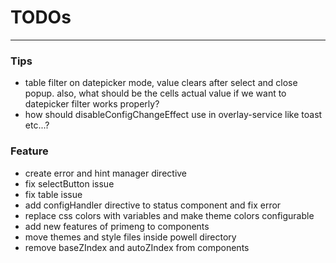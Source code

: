 # TODOs

---

### Tips

- table filter on datepicker mode, value clears after select and close popup. also, what should be the cells actual
  value if we want to datepicker filter works properly?
- how should disableConfigChangeEffect use in overlay-service like toast etc...?

### Feature

- create error and hint manager directive
- fix selectButton issue
- fix table issue
- add configHandler directive to status component and fix error
- replace css colors with variables and make theme colors configurable
- add new features of primeng to components
- move themes and style files inside powell directory
- remove baseZIndex and autoZIndex from components
